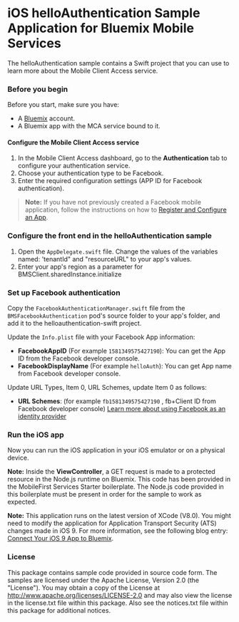 # iOS helloAuthentication Sample Application for Bluemix Mobile Services

The helloAuthentication sample contains a Swift project that you can use to learn more about the Mobile Client Access service.  

### Before you begin
Before you start, make sure you have:

- A [Bluemix](http://bluemix.net) account.
- A Bluemix app with the MCA service bound to it.

#### Configure the Mobile Client Access service

1.	In the Mobile Client Access dashboard, go to the **Authentication** tab to configure your authentication service.  
2.  Choose your authentication type to be Facebook.
3.  Enter the required configuration settings (APP ID for Facebook authentication).

>**Note:** If you have not previously created a Facebook mobile application, follow the instructions on how to [Register and Configure an App](https://developers.facebook.com/docs/apps/register#create-app).

### Configure the front end in the helloAuthentication sample
1. Open the `AppDelegate.swift` file. Change the values of the variables named: 'tenantId" and "resourceURL" to your app's values.
2. Enter your app's region as a parameter for BMSClient.sharedInstance.initialize

### Set up Facebook authentication

Copy the `FacebookAuthenticationManager.swift` file from the `BMSFacebookAuthentication` pod's source folder to your app's folder, and add it to the helloauthentication-swift project.

Update the `Info.plist` file with your Facebook App information:

- **FacebookAppID** (For example `1581349575427190`): You can get the App ID from the Facebook developer console.
- **FacebookDisplayName** (For example `helloAuth`): You can get App name from Facebook developer console.

Update URL Types, Item 0, URL Schemes, update Item 0 as follows:

- **URL Schemes**: (for example `fb1581349575427190` , fb+Client ID from Facebook developer console)
[Learn more about using Facebook as an identity provider](https://www.ng.bluemix.net/docs/#docs/services/mobileaccess/security/facebook/index.html)   

### Run the iOS app
Now you can run the iOS application in your iOS emulator or on a physical device.


**Note:** Inside the **ViewController**, a GET request is made to a protected resource in the Node.js runtime on Bluemix. This code has been provided in the MobileFirst Services Starter boilerplate. The Node.js code provided in this boilerplate must be present in order for the sample to work as expected.


**Note:** This application runs on the latest version of XCode (V8.0). You might need to modify the application for Application Transport Security (ATS) changes made in iOS 9. For more information, see the following blog entry: [Connect Your iOS 9 App to Bluemix](https://developer.ibm.com/bluemix/2015/09/16/connect-your-ios-9-app-to-bluemix/).


### License
This package contains sample code provided in source code form. The samples are licensed under the Apache License, Version 2.0 (the "License"). You may obtain a copy of the License at http://www.apache.org/licenses/LICENSE-2.0 and may also view the license in the license.txt file within this package. Also see the notices.txt file within this package for additional notices.
